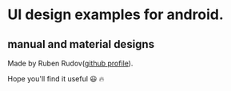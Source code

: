 # UI design examples for android.
## manual and material designs

Made by Ruben Rudov([github profile](https://github.com/rubenrudov)).

Hope you'll find it useful :smiley: :fire:
